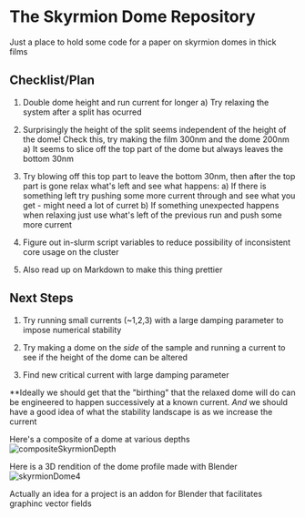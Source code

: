 # The Skyrmion Dome Repository

Just a place to hold some code for a paper on skyrmion domes in thick films

## Checklist/Plan

1)  Double dome height and run current for longer
    a)  Try relaxing the system after a split has ocurred
    
2)  Surprisingly the height of the split seems independent of the height of the dome! Check this, try making the film 300nm and the dome 200nm
    a)  It seems to slice off the top part of the dome but always leaves the bottom 30nm

3)  Try blowing off this top part to leave the bottom 30nm, then after the top part is gone relax what's left and see what happens:
    a)  If there is something left try pushing some more current through and see what you get - might need a lot of curret
    b)  If something unexpected happens when relaxing just use what's left of the previous run and push some more current
    
3)  Figure out in-slurm script variables to reduce possibility of inconsistent core usage on the cluster

4)  Also read up on Markdown to make this thing prettier

## Next Steps

1)  Try running small currents (~1,2,3) with a large damping parameter to impose numerical stability

2)  Try making a dome on the *side* of the sample and running a current to see if the height of the dome can be altered

3)  Find new critical current with large damping parameter

**Ideally we should get that the "birthing" that the relaxed dome will do can be engineered to happen successively at a known current. *And* we should have a good idea of what the stability landscape is as we increase the current


Here's a composite of a dome at various depths
![compositeSkyrmionDepth](https://user-images.githubusercontent.com/74024926/151843302-36616cc4-1cac-46bd-99ac-640567006241.png)

Here is a 3D rendition of the dome profile made with Blender
![skyrmionDome4](https://user-images.githubusercontent.com/74024926/151843738-cbc5f439-74a9-4815-a828-59b986dfe383.png)

Actually an idea for a project is an addon for Blender that facilitates graphinc vector fields
